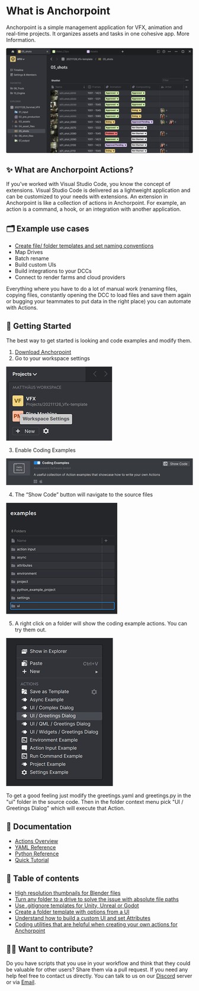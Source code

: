 # What is Anchorpoint
Anchorpoint is a simple management application for VFX, animation and real-time projects. It organizes assets and tasks in one cohesive app. More Information.

![Anchorpoint](https://raw.githubusercontent.com/Anchorpoint-Software/ap-actions-data/main/png/Mock_VFX.png)

## ✨ What are Anchorpoint Actions?
If you've worked with Visual Studio Code, you know the concept of extensions. Visual Studio Code is delivered as a lightweight application and can be customized to your needs with extensions.
An extension in Anchorpoint is like a collection of actions in Anchorpoint. For example, an action is a command, a hook, or an integration with another application.

## 🗂️ Example use cases

- [Create file/ folder templates and set naming conventions](https://www.anchorpoint.app/blog/automate-folder-structures-and-naming-conventions-without-writing-code)
- Map Drives
- Batch rename
- Build custom UIs
- Build integrations to your DCCs
- Connect to render farms and cloud providers

Everything where you have to do a lot of manual work (renaming files, copying files, constantly opening the DCC to load files and save them again or bugging your teammates to put data in the right place) you can automate with Actions.


## 🚀 Getting Started 
The best way to get started is looking and code examples and modify them.

1. [Download Anchorpoint](https://www.anchorpoint.app/)
2. Go to your workspace settings

![Workspace settings](https://raw.githubusercontent.com/Anchorpoint-Software/ap-actions-data/main/png/gettingStartedstep_1.png)

3. Enable Coding Examples

![Coding examples](https://raw.githubusercontent.com/Anchorpoint-Software/ap-actions-data/main/png/gettingStartedstep_2.png)

4. The “Show Code” button will navigate to the source files

![Source files](https://raw.githubusercontent.com/Anchorpoint-Software/ap-actions-data/main/png/gettingStartedstep_3.png)

5. A right click on a folder will show the coding example actions. You can try them out.

![Execute Action](https://raw.githubusercontent.com/Anchorpoint-Software/ap-actions-data/main/png/gettingStartedstep_4.png)

To get a good feeling just modify the greetings.yaml and greetings.py in the "ui" folder in the source code. Then in the folder context menu pick "UI / Greetings Dialog" which will execute that Action.

## 📖 Documentation
- [Actions Overview](https://docs.anchorpoint.app/docs/5-Actions/1-Intro)
- [YAML Reference](https://docs.anchorpoint.app/docs/5-Actions/4-YAML)
- [Python Reference](https://docs.anchorpoint.app/docs/5-Actions/5-Python)
- [Quick Tutorial](https://docs.anchorpoint.app/docs/5-Actions/Tutorials/1-Image-Conversion)

## 📜 Table of contents
- [High resolution thumbnails for Blender files](blender)
- [Turn any folder to a drive to solve the issue with absolute file paths](drives)
- [Use .gitignore templates for Unity, Unreal or Godot](git/ignore%20files)
- [Create a folder template with options from a UI](template)
- [Understand how to build a custom UI and set Attributes](examples)
- [Coding utilities that are helpful when creating your own actions for Anchorpoint](coding)


## 👷‍♂️ Want to contribute?
Do you have scripts that you use in your workflow and think that they could be valuable for other users? Share them via a pull request. If you need any help feel free to contact us directly.
You can talk to us on our [Discord](https://discord.com/invite/ZPyPzvx) server or via [Email](mailto:support@anchorpoint.app).
